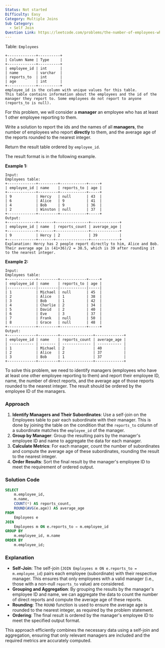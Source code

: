 ```yaml
---
Status: Not started
Difficulty: Easy
Category: Multiple Joins
Sub Category:
  - Self Join
Question Link: https://leetcode.com/problems/the-number-of-employees-which-report-to-each-employee/
---
```

Table: `Employees`

```Plain
+-------------+----------+
| Column Name | Type     |
+-------------+----------+
| employee_id | int      |
| name        | varchar  |
| reports_to  | int      |
| age         | int      |
+-------------+----------+
employee_id is the column with unique values for this table.
This table contains information about the employees and the id of the manager they report to. Some employees do not report to anyone (reports_to is null).
```

For this problem, we will consider a **manager** an employee who has at least 1 other employee reporting to them.

Write a solution to report the ids and the names of all **managers**, the number of employees who report **directly** to them, and the average age of the reports rounded to the nearest integer.

Return the result table ordered by `employee_id`.

The result format is in the following example.

**Example 1:**

```Plain
Input:
Employees table:
+-------------+---------+------------+-----+
| employee_id | name    | reports_to | age |
+-------------+---------+------------+-----+
| 9           | Hercy   | null       | 43  |
| 6           | Alice   | 9          | 41  |
| 4           | Bob     | 9          | 36  |
| 2           | Winston | null       | 37  |
+-------------+---------+------------+-----+
Output:
+-------------+-------+---------------+-------------+
| employee_id | name  | reports_count | average_age |
+-------------+-------+---------------+-------------+
| 9           | Hercy | 2             | 39          |
+-------------+-------+---------------+-------------+
Explanation: Hercy has 2 people report directly to him, Alice and Bob. Their average age is (41+36)/2 = 38.5, which is 39 after rounding it to the nearest integer.
```

**Example 2:**

```Plain
Input:
Employees table:
+-------------+---------+------------+-----+
| employee_id | name    | reports_to | age |
|-------------|---------|------------|-----|
| 1           | Michael | null       | 45  |
| 2           | Alice   | 1          | 38  |
| 3           | Bob     | 1          | 42  |
| 4           | Charlie | 2          | 34  |
| 5           | David   | 2          | 40  |
| 6           | Eve     | 3          | 37  |
| 7           | Frank   | null       | 50  |
| 8           | Grace   | null       | 48  |
+-------------+---------+------------+-----+
Output:
+-------------+---------+---------------+-------------+
| employee_id | name    | reports_count | average_age |
| ----------- | ------- | ------------- | ----------- |
| 1           | Michael | 2             | 40          |
| 2           | Alice   | 2             | 37          |
| 3           | Bob     | 1             | 37          |
+-------------+---------+---------------+-------------+
```

To solve this problem, we need to identify managers (employees who have at least one other employee reporting to them) and report their employee ID, name, the number of direct reports, and the average age of those reports rounded to the nearest integer. The result should be ordered by the employee ID of the managers.

### Approach

1. **Identify Managers and Their Subordinates**: Use a self-join on the Employees table to pair each subordinate with their manager. This is done by joining the table on the condition that the `reports_to` column of a subordinate matches the `employee_id` of the manager.
2. **Group by Manager**: Group the resulting pairs by the manager's employee ID and name to aggregate the data for each manager.
3. **Calculate Metrics**: For each manager, count the number of subordinates and compute the average age of these subordinates, rounding the result to the nearest integer.
4. **Order Results**: Sort the final result by the manager's employee ID to meet the requirement of ordered output.

### Solution Code

```SQL
SELECT
    m.employee_id,
    m.name,
    COUNT(*) AS reports_count,
    ROUND(AVG(e.age)) AS average_age
FROM
    Employees e
JOIN
    Employees m ON e.reports_to = m.employee_id
GROUP BY
    m.employee_id, m.name
ORDER BY
    m.employee_id;
```

### Explanation

- **Self-Join**: The self-join (`JOIN Employees m ON e.reports_to = m.employee_id`) pairs each employee (subordinate) with their respective manager. This ensures that only employees with a valid manager (i.e., those with a non-null `reports_to` value) are considered.
- **Grouping and Aggregation**: By grouping the results by the manager's employee ID and name, we can aggregate the data to count the number of direct reports and compute the average age of these reports.
- **Rounding**: The `ROUND` function is used to ensure the average age is rounded to the nearest integer, as required by the problem statement.
- **Ordering**: The final result is ordered by the manager's employee ID to meet the specified output format.

This approach efficiently combines the necessary data using a self-join and aggregation, ensuring that only relevant managers are included and the required metrics are accurately computed.
